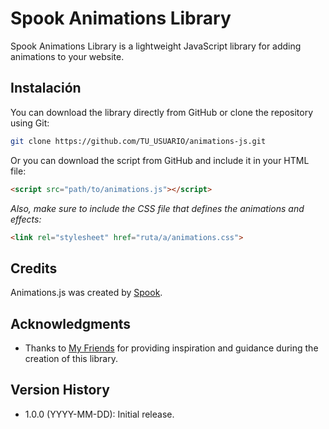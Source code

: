 # Spook Animations Library

Spook Animations Library is a lightweight JavaScript library for adding animations to your website.

## Instalación

You can download the library directly from GitHub or clone the repository using Git:


```sh
git clone https://github.com/TU_USUARIO/animations-js.git
```
Or you can download the script from GitHub and include it in your HTML file:
```html
<script src="path/to/animations.js"></script>
```
*Also, make sure to include the CSS file that defines the animations and effects:*
```html
<link rel="stylesheet" href="ruta/a/animations.css">
```
## Credits

Animations.js was created by [Spook](https://your-website.com). 

## Acknowledgments

- Thanks to [My Friends]([https://website.com](https://www.youtube.com/watch?v=dQw4w9WgXcQ&ab_channel=RickAstley)) for providing inspiration and guidance during the creation of this library.

## Version History

- 1.0.0 (YYYY-MM-DD): Initial release.

